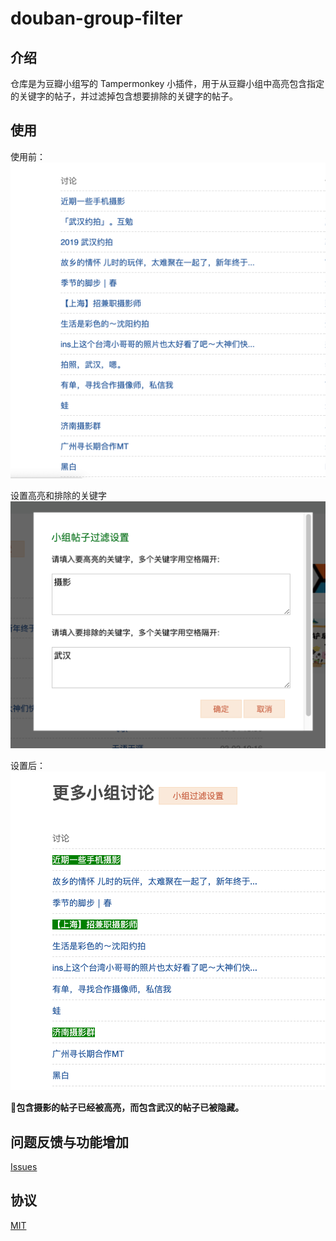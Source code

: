 # douban-group-filter

## 介绍

仓库是为豆瓣小组写的 Tampermonkey 小插件，用于从豆瓣小组中高亮包含指定的关键字的帖子，并过滤掉包含想要排除的关键字的帖子。

## 使用

使用前：
![使用前](./screen/before.png)

设置高亮和排除的关键字
![使用前](./screen/setting.png)

设置后：
![设置后](./screen/after.png)

**包含摄影的帖子已经被高亮，而包含武汉的帖子已被隐藏。**

## 问题反馈与功能增加
[Issues](https://github.com/tcatche/douban-group-filter/issues)

## 协议
[MIT](./LICENSE)